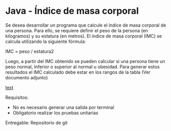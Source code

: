 # Java - Índice de masa corporal

Se desea desarrollar un programa que calcule el índice de masa corporal de una persona. Para ello, se requiere definir el peso de la persona (en kilogramos) y su estatura (en metros). El índice de masa corporal (IMC) se calcula utilizando la siguiente fórmula:

IMC = peso / estatura2

Luego, a partir del IMC obtenido se pueden calcular si una persona tiene un peso normal, inferior o superior al normal u obesidad. Para generar estos resultados el IMC calculado debe estar en los rangos de la tabla (Ver documento adjunto)

[text](https://docs.google.com/document/d/1JIpaHoCX084XmrNnL8CqLr_B_TKVC04Z5tsXGjcZt4c/edit)

Requisitos:
- No es necesario generar una salida por terminal
- Obligatorio realizar los pruebas unitarias

Entregable:
Repositorio de git